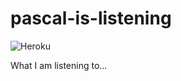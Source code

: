 # pascal-is-listening
![Heroku](https://pyheroku-badge.herokuapp.com/?app=pascal-is-listening&style=flat)

What I am listening to...

